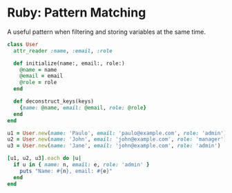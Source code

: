 # Ruby: Pattern Matching

A useful pattern when filtering and storing variables at the same time.

```ruby
class User
  attr_reader :name, :email, :role

  def initialize(name:, email:, role:)
    @name = name
    @email = email
    @role = role
  end

  def deconstruct_keys(keys)
    {name: @name, email: @email, role: @role}
  end
end

u1 = User.new(name: 'Paulo', email: 'paulo@example.com', role: 'admin')
u2 = User.new(name: 'John', email: 'john@example.com', role: 'manager')
u3 = User.new(name: 'Jane', email: 'john@example.com', role: 'admin')

[u1, u2, u3].each do |u|
  if u in { name: n, email: e, role: 'admin' }
    puts "Name: #{n}, email: #{e}"
  end
end

```
